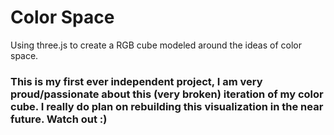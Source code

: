# Color Space

Using three.js to create a RGB cube modeled around the ideas of color space.

### This is my first ever independent project, I am very proud/passionate about this (very broken) iteration of my color cube. I really do plan on rebuilding this visualization in the near future. Watch out :)
